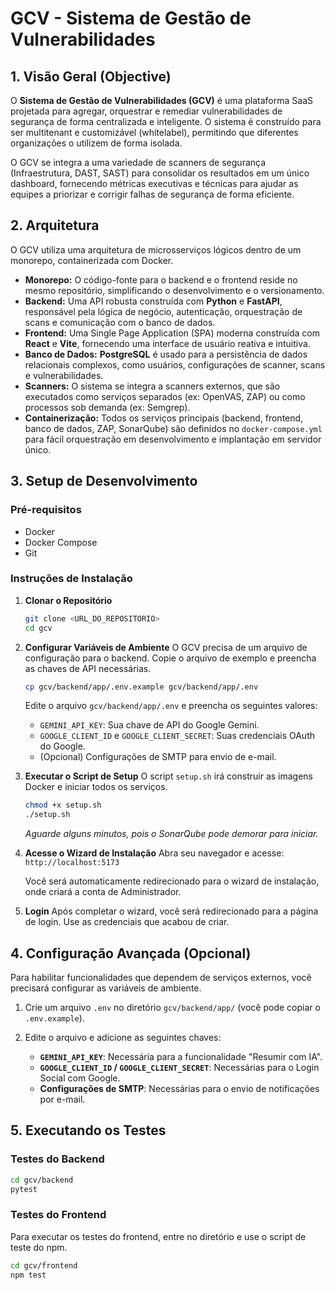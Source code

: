 # GCV - Sistema de Gestão de Vulnerabilidades

## 1. Visão Geral (Objective)


O **Sistema de Gestão de Vulnerabilidades (GCV)** é uma plataforma SaaS projetada para agregar, orquestrar e remediar vulnerabilidades de segurança de forma centralizada e inteligente. O sistema é construído para ser multitenant e customizável (whitelabel), permitindo que diferentes organizações o utilizem de forma isolada.

O GCV se integra a uma variedade de scanners de segurança (Infraestrutura, DAST, SAST) para consolidar os resultados em um único dashboard, fornecendo métricas executivas e técnicas para ajudar as equipes a priorizar e corrigir falhas de segurança de forma eficiente.


## 2. Arquitetura

O GCV utiliza uma arquitetura de microsserviços lógicos dentro de um monorepo, containerizada com Docker.

-   **Monorepo:** O código-fonte para o backend e o frontend reside no mesmo repositório, simplificando o desenvolvimento e o versionamento.
-   **Backend:** Uma API robusta construída com **Python** e **FastAPI**, responsável pela lógica de negócio, autenticação, orquestração de scans e comunicação com o banco de dados.
-   **Frontend:** Uma Single Page Application (SPA) moderna construída com **React** e **Vite**, fornecendo uma interface de usuário reativa e intuitiva.
-   **Banco de Dados:** **PostgreSQL** é usado para a persistência de dados relacionais complexos, como usuários, configurações de scanner, scans e vulnerabilidades.
-   **Scanners:** O sistema se integra a scanners externos, que são executados como serviços separados (ex: OpenVAS, ZAP) ou como processos sob demanda (ex: Semgrep).
-   **Containerização:** Todos os serviços principais (backend, frontend, banco de dados, ZAP, SonarQube) são definidos no `docker-compose.yml` para fácil orquestração em desenvolvimento e implantação em servidor único.

## 3. Setup de Desenvolvimento

### Pré-requisitos
-   Docker
-   Docker Compose
-   Git

### Instruções de Instalação

1.  **Clonar o Repositório**

    ```bash
    git clone <URL_DO_REPOSITORIO>
    cd gcv
    ```


2.  **Configurar Variáveis de Ambiente**
    O GCV precisa de um arquivo de configuração para o backend. Copie o arquivo de exemplo e preencha as chaves de API necessárias.
    ```bash
    cp gcv/backend/app/.env.example gcv/backend/app/.env
    ```
    Edite o arquivo `gcv/backend/app/.env` e preencha os seguintes valores:
    -   `GEMINI_API_KEY`: Sua chave de API do Google Gemini.
    -   `GOOGLE_CLIENT_ID` e `GOOGLE_CLIENT_SECRET`: Suas credenciais OAuth do Google.
    -   (Opcional) Configurações de SMTP para envio de e-mail.

3.  **Executar o Script de Setup**
    O script `setup.sh` irá construir as imagens Docker e iniciar todos os serviços.

    ```bash
    chmod +x setup.sh
    ./setup.sh
    ```
    *Aguarde alguns minutos, pois o SonarQube pode demorar para iniciar.*

4.  **Acesse o Wizard de Instalação**
    Abra seu navegador e acesse: `http://localhost:5173`

    Você será automaticamente redirecionado para o wizard de instalação, onde criará a conta de Administrador.

5.  **Login**
    Após completar o wizard, você será redirecionado para a página de login. Use as credenciais que acabou de criar.

## 4. Configuração Avançada (Opcional)

Para habilitar funcionalidades que dependem de serviços externos, você precisará configurar as variáveis de ambiente.

1.  Crie um arquivo `.env` no diretório `gcv/backend/app/` (você pode copiar o `.env.example`).
2.  Edite o arquivo e adicione as seguintes chaves:

    -   **`GEMINI_API_KEY`**: Necessária para a funcionalidade "Resumir com IA".
    -   **`GOOGLE_CLIENT_ID` / `GOOGLE_CLIENT_SECRET`**: Necessárias para o Login Social com Google.
    -   **Configurações de SMTP**: Necessárias para o envio de notificações por e-mail.

## 5. Executando os Testes

### Testes do Backend

```bash
cd gcv/backend
pytest
```

### Testes do Frontend

Para executar os testes do frontend, entre no diretório e use o script de teste do npm.

```bash
cd gcv/frontend
npm test
```
